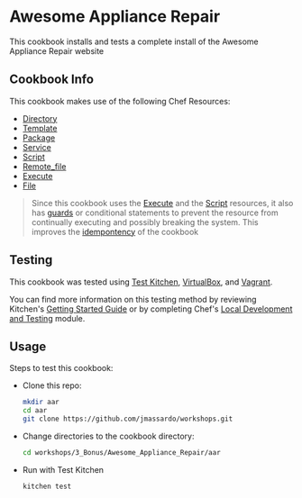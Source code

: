 # Awesome Appliance Repair

This cookbook installs and tests a complete install of the Awesome Appliance Repair website

## Cookbook Info

This cookbook makes use of the following Chef Resources:

* [Directory](https://docs.chef.io/resource_directory.html)
* [Template](https://docs.chef.io/resource_template.html)
* [Package](https://docs.chef.io/resource_package.html)
* [Service](https://docs.chef.io/resource_service.html)
* [Script](https://docs.chef.io/resource_script.html)
* [Remote_file](https://docs.chef.io/resource_remote_file.html)
* [Execute](https://docs.chef.io/resource_execute.html)
* [File](https://docs.chef.io/resource_file.html)

>Since this cookbook uses the [Execute](https://docs.chef.io/resource_execute.html) and the [Script](https://docs.chef.io/resource_script.html) resources, it also has [guards](https://docs.chef.io/resource_common.html#guards) or conditional statements to prevent the resource from continually executing and possibly breaking the system. This improves the [idempontency](https://en.wikipedia.org/wiki/Idempotence) of the cookbook

## Testing

This cookbook was tested using [Test Kitchen](http://kitchen.ci/), [VirtualBox](https://www.virtualbox.org/), and [Vagrant](https://www.vagrantup.com/).

You can find more information on this testing method by reviewing Kitchen's [Getting Started Guide](http://kitchen.ci/docs/getting-started/) or by completing Chef's [Local Development and Testing](https://learn.chef.io/tracks/local-development-and-testing#/) module.

## Usage

Steps to test this cookbook:

* Clone this repo:
    ``` bash
    mkdir aar
    cd aar
    git clone https://github.com/jmassardo/workshops.git
    ```
* Change directories to the cookbook directory:
    ``` bash
    cd workshops/3_Bonus/Awesome_Appliance_Repair/aar
    ```
* Run with Test Kitchen
    ``` bash
    kitchen test
    ```